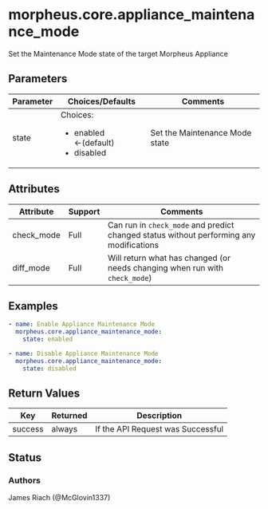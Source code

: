 # morpheus.core.appliance_maintenance_mode
Set the Maintenance Mode state of the target Morpheus Appliance

## Parameters

|Parameter|Choices/Defaults|Comments|
|---|---|---|
|state|Choices:<br/> <ul><li>enabled &larr;(default)</li><li>disabled</li></ul>|Set the Maintenance Mode state|

## Attributes

|Attribute|Support|Comments|
|---|---|---|
|check_mode|Full|Can run in ```check_mode``` and predict changed status without performing any modifications|
|diff_mode|Full|Will return what has changed (or needs changing when run with ```check_mode```)|

## Examples

```yaml
- name: Enable Appliance Maintenance Mode
  morpheus.core.appliance_maintenance_mode:
    state: enabled

- name: Disable Appliance Maintenance Mode
  morpheus.core.appliance_maintenance_mode:
    state: disabled
```

## Return Values

|Key|Returned|Description|
|---|---|---|
|success|always|If the API Request was Successful|

## Status

### Authors
James Riach (@McGlovin1337)